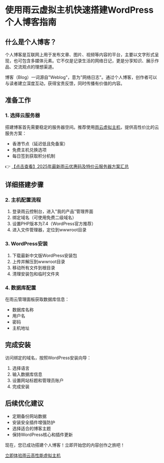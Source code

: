 # 使用雨云虚拟主机快速搭建WordPress个人博客指南

## 什么是个人博客？

个人博客是互联网上用于发布文章、图片、视频等内容的平台，主要以文字形式呈现，也可包含多媒体元素。它不仅是记录生活的网络日记，更是分享知识、展示作品、交流观点的理想渠道。

博客（Blog）一词源自"Weblog"，意为"网络日志"。通过个人博客，创作者可以与读者建立深度互动，获得宝贵反馈，同时传播有价值的内容。

## 准备工作

### 1. 选择云服务器
搭建博客首先需要稳定的服务器空间。推荐使用[雨云虚拟主机](https://bit.ly/RainYun)，提供高性价比的云服务方案：
- 香港节点（延迟低且免备案）
- 免费主机兑换选项
- 每日签到获取积分机制

👉 [【点击查看】2025年最新雨云优惠码及特价云服务器方案汇总](https://bit.ly/RainYun)

## 详细搭建步骤

### 2. 主机配置流程
1. 登录雨云控制台，进入"我的产品"管理界面
2. 绑定域名（可使用免费二级域名）
3. 设置PHP版本为7.4（WordPress官方推荐）
4. 进入文件管理器，定位到wwwroot目录

### 3. WordPress安装
1. 下载最新中文版WordPress安装包
2. 上传并解压到wwwroot目录
3. 移动所有文件到根目录
4. 清理安装包和临时文件夹

### 4. 数据库配置
在雨云管理面板获取数据库信息：
- 数据库名称
- 用户名
- 密码
- 主机地址

## 完成安装

访问绑定的域名，按照WordPress安装向导：
1. 选择语言
2. 输入数据库信息
3. 设置网站标题和管理员账户
4. 完成安装

## 后续优化建议
- 定期备份网站数据
- 安装安全插件增强防护
- 选择适合的博客主题
- 保持WordPress核心和插件更新

现在，您已成功搭建个人博客！立即开始您的内容创作之旅吧！

[立即体验雨云高性能虚拟主机](https://bit.ly/RainYun)